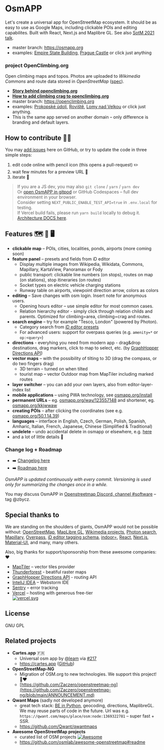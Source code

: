 # OsmAPP

Let's create a universal app for OpenStreetMap ecosystem.
It should be as easy to use as Google Maps, including clickable POIs and editing capabilites.
Built with React, Next.js and Maplibre GL.
See also [SotM 2021 talk](https://github.com/zbycz/osmapp-talk).

- master branch: https://osmapp.org
- examples: [Empire State Building](https://osmapp.org/way/34633854#17.00/40.7483/-73.9864), [Prague Castle](https://osmapp.org/relation/3312247#17.00/50.0900/14.4000) or click just anything

### project OpenClimbing.org

Open climbing maps and topos. Photos are uploaded to _Wikimedia Commons_ and route data stored in _OpenStreetMap_ ([spec](https://wiki.openstreetmap.org/wiki/Key:wikimedia_commons:path)).

- **[Story behind openclimbing.org](https://medium.com/@jvaclavik/story-behind-openclimbing-org-ab448939c6ac)**
- **[How to add climbing crag to openclimbing.org](https://medium.com/@jvaclavik/how-to-contribute-to-openclimbing-org-9a159ddd5d4c)**
- master branch: https://openclimbing.org
- examples: [Prokopské údolí](https://openclimbing.org/relation/17262674),
  [Roviště](https://openclimbing.org/relation/17130100),
  [Lomy nad Velkou](https://openclimbing.org/relation/17089246) or click just anything.
- This is the same app served on another domain – only difference is branding and default layers.

## How to contribute 🐱‍💻

You may [add issues](https://github.com/zbycz/osmapp/issues) here on GitHub, or try to update the code in three simple steps:

1. edit code online with pencil icon (this opens a pull-request) ✏️
2. wait few minutes for a preview URL 💬
3. iterate 🔁

> If you are a JS dev, you may also `git clone` / `yarn` / `yarn dev` \
> Or [open OsmAPP in gitpod](https://gitpod.io/#https://github.com/zbycz/osmapp) or GitHub Codespaces – full dev environment in your browser. \
> Consider setting `NEXT_PUBLIC_ENABLE_TEST_API=true` in `.env.local` for testing. \
> If Vercel build fails, please run `yarn build` locally to debug it. \
> [Architecture DOCS here](https://github.com/zbycz/osmapp/wiki/Architecture).

## Features 🗺 📱 🖥

- **clickable map** – POIs, cities, localities, ponds, airports (more coming soon)
- **feature panel** – presets and fields from iD editor
  - Display multiple images from Wikipedia, Wikidata, Commons, Mapillary, KartaView, Panoramax or Fody
  - public transport: clickable line numbers (on stops), routes on map (on stations), stop itineraries (on routes)
  - Socket types on electric vehicle charging stations
  - Runway table on airports, viewpoint direction arrow, colors as colors
- **editing** – Save changes with osm login. Insert note for anonymous users.
  - Opening hours editor – use simple editor for most common cases.
  - Relation hierarchy editor - simply click through relation childs and parents. Optimized for climbing=area, climbing=crag and routes.
- **search engine** – try for example "Tesco, London" (powered by Photon).
  - Category search from [iD editor presets](https://github.com/openstreetmap/id-tagging-schema)
  - For advanced users: support for overpass queries (e.g. `amenity=*` or `op:<query>`)
- **directions** - everyhing you need from modern app - drag&drop destinations, drag markers, click to map to select, etc. (by [GraphHopper Directions API](https://www.graphhopper.com/))
- **vector maps** – with the possibility of tilting to 3D (drag the compass, or do two fingers drag)
  - 3D terrain – turned on when tilted
  - tourist map – vector Outdoor map from MapTiler including marked routes
- **layer switcher** – you can add your own layers, also from editor-layer-index list
- **mobile applications** – using PWA technology, see [osmapp.org/install](https://osmapp.org/install)
- **permanent URLs** – eg. [osmapp.org/way/123557148](https://osmapp.org/way/123557148) and shortener, eg. [osmapp.org/kkjwwaw](https://osmapp.org/kkjwwaw)
- **creating POIs** – after clicking the coordinates (see e.g. [osmapp.org/50.1,14.39](https://osmapp.org/50.1,14.39))
- **languages** – interface in English, Czech, German, Polish, Spanish, Amharic, Italian, French, Japanese, Chinese (Simplified & Traditional)
- **undelete** – undo accidental delete in osmapp or elsewhere, e.g. [here](https://osmapp.org/node/1219767385)
- and a lot of little details 🙂

### Change log + Roadmap

- ➡️ [Changelog here](https://github.com/zbycz/osmapp/releases)
- ➡️ [Roadmap here](https://github.com/zbycz/osmapp/issues/507)

_OsmAPP is updated continuously with every commit. Versioning is used only for summarizing the changes once in a while._

You may discuss OsmAPP in [Openstreetmap Discord, channel #software](https://discord.com/channels/413070382636072960/429092644438802432) – tag @zbycz.

## Special thanks to

We are standing on the shoulders of giants, OsmAPP would not be possible without:
[OpenStreetMap](https://www.openstreetmap.org/),
[MapLibre GL](https://maplibre.org/maplibre-gl-js/),
[Wikimedia projects](https://www.wikimedia.org/),
[Photon search](https://photon.komoot.io/),
[Mapillary](https://www.mapillary.com/),
[Overpass](https://wiki.openstreetmap.org/wiki/Overpass_API),
[iD editor tagging schema](https://github.com/openstreetmap/id-tagging-schema),
[indoor=](https://indoorequal.com/),
[React](https://react.dev/),
[Next.js](https://nextjs.org/),
[Material-UI](https://mui.com/),
and many, many others.

Also, big thanks for support/sponsorship from these awesome companies: ❤️

- [MapTiler](https://www.maptiler.com/) – vector tiles provider
- [Thunderforest](https://www.thunderforest.com/) - beatiful raster maps
- [GraphHopper Directions API](https://www.graphhopper.com/) - routing API
- [InteliJ IDEA](https://www.jetbrains.com/idea/) – Webstorm IDE
- [Sentry](https://sentry.io/) – error tracking
- [Vercel](https://vercel.com/?utm_source=osm-app-team&utm_campaign=oss) – hosting with generous free-tier \
  [![vercel.svg](.github/vercel.svg)](https://vercel.com/?utm_source=osm-app-team&utm_campaign=oss)

## License

GNU GPL

## Related projects

- **Cartes.app** 🇫🇷
  - Universal osm app by [@leam](https://github.com/laem) via [#217](https://github.com/zbycz/osmapp/issues/217)
  - https://cartes.app ([GitHub](https://github.com/laem/cartes))
- **OpenStreetMap-NG**
  - Migration of OSM.org to new technologies. We support this project! 🤞❤️
  - [https://github.com/Zaczero/openstreetmap-ng](https://github.com/Zaczero/openstreetmap-ng/blob/main/ANNOUNCEMENT.md)
- **Qwant Maps** (sadly not developed anymore)
  - great tech stack: [BE in Python](https://github.com/Qwant/idunn), geocoding, directions, MaplibreGL. We may reuse parts of code in the future. Url was e.g. `https://qwant.com/maps/place/osm:node:1369322781` – super fast + SSR.
  - https://github.com/Qwant/qwantmaps
- **Awesome OpenStreetMap projects**
  - curated list of OSM projects [![Awesome](https://awesome.re/badge.svg)](https://awesome.re)
  - https://github.com/osmlab/awesome-openstreetmap#readme
